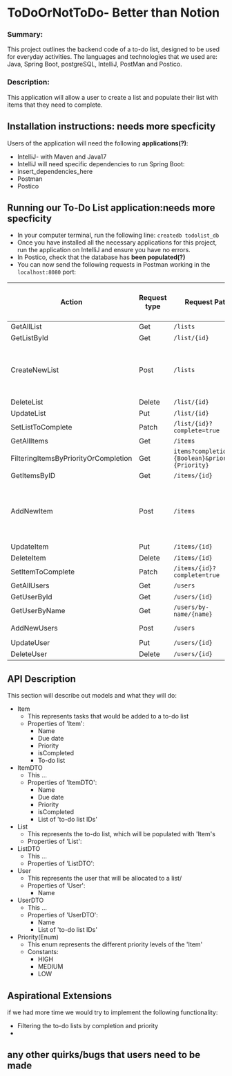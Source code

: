 # ToDoOrNotToDo- Better than Notion

### Summary:
This project outlines the backend code of a to-do list, designed to be used for everyday activities.
The languages and technologies that we used are: Java, Spring Boot, postgreSQL, IntelliJ, PostMan and Postico.

### Description:
This application will allow a user to create a list and populate their list with items that they need to complete.

## Installation instructions: needs more specficity
Users of the application will need the following __applications(?)__:
- IntelliJ- with Maven and Java17
- IntelliJ will need specific dependencies to run Spring Boot:
- insert_dependencies_here
- Postman
- Postico

## Running our To-Do List application:needs more specficity
* In your computer terminal, run the following line: `createdb todolist_db`
* Once you have installed all the necessary applications for this project, run the application on IntelliJ and ensure you have no errors.
* In Postico, check that the database has __been populated(?)__
* You can now send the following requests in Postman working in the `localhost:8080` port:

| Action                               | Request type | Request Path                                     | Request Body Required and Example Request Bodies                                                        |    
|--------------------------------------|--------------|--------------------------------------------------|---------------------------------------------------------------------------------------------------------|
| GetAllList                           | Get          | `/lists`                                         |                                                                                                         |
| GetListById                          | Get          | `/list/{id}`                                     |                                                                                                         |
| CreateNewList                        | Post         | `/lists`                                         | ✅ :  <br/> `{ "listName" :  "Gifts", "isCompleted" : "false","itemIds" : [2],"userIds" : [1]}`          |
| DeleteList                           | Delete       | `/list/{id}`                                     |                                                                                                         |
| UpdateList                           | Put          | `/list/{id}`                                     | ✅ : "                                                                                                   |
| SetListToComplete                    | Patch        | `/list/{id}?complete=true`                       |                                                                                                         |
| GetAllItems                          | Get          | `/items`                                         |                                                                                                         |
| FilteringItemsByPriorityOrCompletion | Get          | `items?completion={Boolean}&priority={Priority}` |                                                                                                         |
| GetItemsByID                         | Get          | `/items/{id}`                                    |                                                                                                         |
| AddNewItem                           | Post         | `/items`                                         | ✅ : <br/>  `{"taskName" : "eggs", "dueDate" : "2022-06-23", "priority": "HIGH", "isCompleted" : false}` |
| UpdateItem                           | Put          | `/items/{id}`                                    | ✅ : "                                                                                                   |
| DeleteItem                           | Delete       | `/items/{id}`                                    |                                                                                                         |
| SetItemToComplete                    | Patch        | `/items/{id}?complete=true`                      |                                                                                                         |
| GetAllUsers                          | Get          | `/users`                                         |                                                                                                         |
| GetUserById                          | Get          | `/users/{id}`                                    |                                                                                                         |
| GetUserByName                        | Get          | `/users/by-name/{name}`                          |                                                                                                         |
| AddNewUsers                          | Post         | `/users`                                         | ✅ : <br/> `{"name" : "Tim"}`                                                                            |
| UpdateUser                           | Put          | `/users/{id}`                                    | ✅ : "                                                                                                   |
| DeleteUser                           | Delete       | `/users/{id}`                                    |                                                                                                         |

## API Description
This section will describe out models and what they will do:

  - Item
    - This represents tasks that would be added to a to-do list
    - Properties of 'Item':
      - Name
      - Due date
      - Priority 
      - isCompleted
      - To-do list
  - ItemDTO 
    - This ...
    - Properties of 'ItemDTO':
        - Name
        - Due date
        - Priority
        - isCompleted
        - List of 'to-do list IDs'
  - List
    - This represents the to-do list, which will be populated with 'Item's
    - Properties of 'List':
  - ListDTO
    - This ...
    - Properties of 'ListDTO':
  - User
    - This represents the user that will be allocated to a list/
    - Properties of 'User':
      - Name
  - UserDTO
    - This ...
    - Properties of 'UserDTO':
      - Name
      - List of 'to-do list IDs'
  - Priority(Enum)
    - This enum represents the different priority levels of the 'Item'
    - Constants:
      - HIGH
      - MEDIUM 
      - LOW




## Aspirational Extensions 
if we had more time we would try to implement the following functionality:
* Filtering the to-do lists by completion and priority
* 

## any other quirks/bugs that users need to be made 



